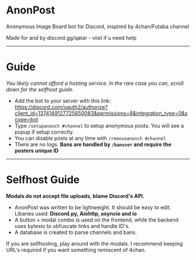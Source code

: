 # AnonPost
Anonymous Image Board bot for Discord, inspired by 4chan/Futaba channel


Made for and by discord.gg/qatar - viist if u need help

---

# Guide
*You likely cannot afford a hosting service. In the rare case you can, scroll down for the selfhost guide.*
- Add the bot to your server with this link: https://discord.com/oauth2/authorize?client_id=1374149127725650083&permissions=8&integration_type=0&scope=bot
- Type `/setupanonch #channel` to setup anonymous posts. You will see a popup if setup correctly.
- You can disable posts at any time with `/removeanonch #channel`
- There are no logs. **Bans are handled by `/banuser` and require the posters unique ID**

---

# Selfhost Guide
**Modals do not accept file uploads, blame Discord's API.**
- AnonPost was written to be lightweight. It should be easy to edit. Libaries used: **Discord.py, Aiohttp, asyncio and io**
- A button + modal combo is used on the frontend, while the backend uses bytesio to obfuscate links and handle ID's.
- A database is created to parse channels and bans.

If you are selfhosting, play around with the modals.
I recommend keeping URL's required if you want something remiscent of 4chan.
